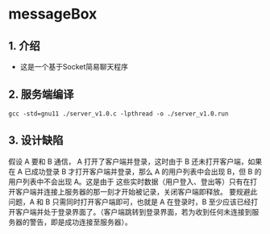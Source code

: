 # messageBox
## 1. 介绍
- 这是一个基于Socket简易聊天程序
## 2. 服务端编译
`gcc -std=gnu11 ./server_v1.0.c -lpthread -o ./server_v1.0.run`
## 3. 设计缺陷
假设 A 要和 B 通信， A 打开了客户端并登录，这时由于 B 还未打开客户端，如果在 A 已成功登录 B 才打开客户端并登录，那么 A 的用户列表中会出现 B，但 B 的用户列表中不会出现 A。这是由于
这些实时数据（用户登入、登出等）只有在打开客户端并连接上服务器的那一刻才开始被记录，关闭客户端即释放。
要规避此问题，A 和 B 只需同时打开客户端即可，也就是 A 在登录时，B 至少应该已经打开客户端并处于登录界面了。（客户端跳转到登录界面，若为收到任何未连接到服务器的警告，即是成功连接至服务器）。
